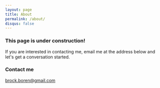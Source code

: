 ```yaml
---
layout: page
title: About
permalink: /about/
disqus: false
---
```


### This page is under construction!

If you are interested in contacting me, email me at the address below and let's get a conversation started.

### Contact me

[brock.boren@gmail.com](mailto:brock.boren@gmail.com)